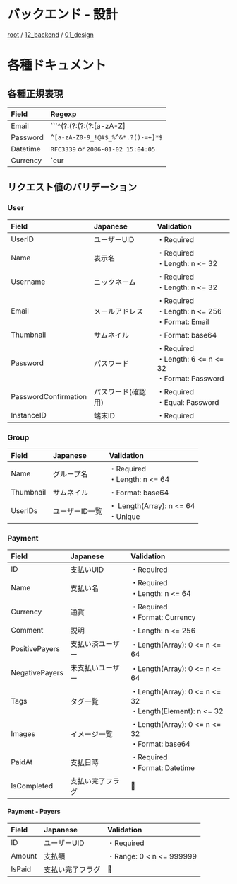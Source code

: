 # バックエンド - 設計

[root](./../../../README.md) 
/ [12_backend](./../README.md) 
/ [01_design](./README.md)

# 各種ドキュメント

## 各種正規表現

|  Field   |               Regexp               |
| :------- | :--------------------------------- |
| Email    | ```^(?:(?:(?:(?:[a-zA-Z]|\\d|[!#\\$%&'\\*\\+\\-\\/=\\?\\^_`{\\|}~]|[\\x{00A0}-\\x{D7FF}\\x{F900}-\\x{FDCF}\\x{FDF0}-\\x{FFEF}])+(?:\\.([a-zA-Z]|\\d|[!#\\$%&'\\*\\+\\-\\/=\\?\\^_`{\\|}~]|[\\x{00A0}-\\x{D7FF}\\x{F900}-\\x{FDCF}\\x{FDF0}-\\x{FFEF}])+)*)|(?:(?:\\x22)(?:(?:(?:(?:\\x20|\\x09)*(?:\\x0d\\x0a))?(?:\\x20|\\x09)+)?(?:(?:[\\x01-\\x08\\x0b\\x0c\\x0e-\\x1f\\x7f]|\\x21|[\\x23-\\x5b]|[\\x5d-\\x7e]|[\\x{00A0}-\\x{D7FF}\\x{F900}-\\x{FDCF}\\x{FDF0}-\\x{FFEF}])|(?:(?:[\\x01-\\x09\\x0b\\x0c\\x0d-\\x7f]|[\\x{00A0}-\\x{D7FF}\\x{F900}-\\x{FDCF}\\x{FDF0}-\\x{FFEF}]))))*(?:(?:(?:\\x20|\\x09)*(?:\\x0d\\x0a))?(\\x20|\\x09)+)?(?:\\x22))))@(?:(?:(?:[a-zA-Z]|\\d|[\\x{00A0}-\\x{D7FF}\\x{F900}-\\x{FDCF}\\x{FDF0}-\\x{FFEF}])|(?:(?:[a-zA-Z]|\\d|[\\x{00A0}-\\x{D7FF}\\x{F900}-\\x{FDCF}\\x{FDF0}-\\x{FFEF}])(?:[a-zA-Z]|\\d|-|\\.|~|[\\x{00A0}-\\x{D7FF}\\x{F900}-\\x{FDCF}\\x{FDF0}-\\x{FFEF}])*(?:[a-zA-Z]|\\d|[\\x{00A0}-\\x{D7FF}\\x{F900}-\\x{FDCF}\\x{FDF0}-\\x{FFEF}])))\\.)+(?:(?:[a-zA-Z]|[\\x{00A0}-\\x{D7FF}\\x{F900}-\\x{FDCF}\\x{FDF0}-\\x{FFEF}])|(?:(?:[a-zA-Z]|[\\x{00A0}-\\x{D7FF}\\x{F900}-\\x{FDCF}\\x{FDF0}-\\x{FFEF}])(?:[a-zA-Z]|\\d|-|\\.|~|[\\x{00A0}-\\x{D7FF}\\x{F900}-\\x{FDCF}\\x{FDF0}-\\x{FFEF}])*(?:[a-zA-Z]|[\\x{00A0}-\\x{D7FF}\\x{F900}-\\x{FDCF}\\x{FDF0}-\\x{FFEF}])))\\.?$``` |
| Password | `^[a-zA-Z0-9_!@#$_%^&*.?()-=+]*$`  |
| Datetime | `RFC3339` or `2006-01-02 15:04:05` |
| Currency | `eur|usd|jpy|bgn|czk|dkk|gbp|huf|pln|ron|sek|chf|isk|nok|hrk|rub|try|aud|brl|cad|cny|hkd|idr|ils|inr|krw|mxn|myr|nzd|php|sgd|thb|zar` |

## リクエスト値のバリデーション

### User

|        Field         |      Japanese      |                          Validation                          |
| :------------------- | :----------------- | :----------------------------------------------------------- |
| UserID               | ユーザーUID        | ・Required                                                   |
| Name                 | 表示名             | ・Required<br/>・Length: n <= 32                             |
| Username             | ニックネーム       | ・Required<br/>・Length: n <= 32                             |
| Email                | メールアドレス     | ・Required<br/>・Length: n <= 256<br/>・Format: Email        |
| Thumbnail            | サムネイル         | ・Format: base64                                             |
| Password             | パスワード         | ・Required<br/>・Length: 6 <= n <= 32<br/>・Format: Password |
| PasswordConfirmation | パスワード(確認用) | ・Required<br>・Equal: Password                              |
| InstanceID           | 端末ID             | ・Required                                                   |

### Group

|   Field   |    Japanese    |               Validation               |
| :-------- | :------------- | :------------------------------------- |
| Name      | グループ名     | ・Required<br/>・Length: n <= 64       |
| Thumbnail | サムネイル     | ・Format: base64                       |
| UserIDs   | ユーザーID一覧 | ・ Length(Array): n <= 64<br/>・Unique |

### Payment

|     Field      |     Japanese     |                          Validation                          |
| :------------- | :--------------- | :----------------------------------------------------------- |
| ID             | 支払いUID        | ・Required                                                   |
| Name           | 支払い名         | ・Required<br/>・Length: n <= 64                             |
| Currency       | 通貨             | ・Required<br/>・Format: Currency                            |
| Comment        | 説明             | ・Length: n <= 256                                           |
| PositivePayers | 支払い済ユーザー | ・Length(Array): 0 <= n <= 64                                |
| NegativePayers | 未支払いユーザー | ・Length(Array): 0 <= n <= 64                                |
| Tags           | タグ一覧         | ・Length(Array): 0 <= n <= 32<br/>・Length(Element): n <= 32 |
| Images         | イメージ一覧     | ・Length(Array): 0 <= n <= 32<br/>・Format: base64             |
| PaidAt         | 支払日時         | ・Required<br/>・Format: Datetime                            |
| IsCompleted    | 支払い完了フラグ |                                                              |

#### Payment - Payers

| Field  |     Japanese     |        Validation        |
| :----- | :--------------- | :----------------------- |
| ID     | ユーザーUID      | ・Required               |
| Amount | 支払額           | ・Range: 0 < n <= 999999 |
| IsPaid | 支払い完了フラグ |                          |
